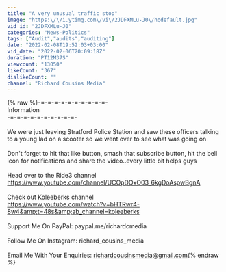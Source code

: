 ```yaml
---
title: "A very unusual traffic stop"
image: "https:\/\/i.ytimg.com\/vi\/2JDFXMLu-J0\/hqdefault.jpg"
vid_id: "2JDFXMLu-J0"
categories: "News-Politics"
tags: ["Audit","audits","auditing"]
date: "2022-02-08T19:52:03+03:00"
vid_date: "2022-02-06T20:09:18Z"
duration: "PT12M37S"
viewcount: "13050"
likeCount: "367"
dislikeCount: ""
channel: "Richard Cousins Media"
---
```

{% raw %}-=-=-=-=-=-=-=-=-=-=-<br />     Information<br />-=-=-=-=-=-=-=-=-=-=-<br /><br />We were just leaving Stratford Police Station and saw these officers talking to a young lad on a scooter so we went over to see what was going on<br /><br />Don't forget to hit that like button, smash that subscribe button, hit the bell icon for notifications and share the video..every little bit helps guys<br /><br />Head over to the Ride3 channel<br /><a rel="nofollow" target="blank" href="https://www.youtube.com/channel/UCOpDOxO03_6kgDoAspwBgnA">https://www.youtube.com/channel/UCOpDOxO03_6kgDoAspwBgnA</a><br /><br />Check out Koleeberks channel<br /><a rel="nofollow" target="blank" href="https://www.youtube.com/watch?v=bHTRwr4-8w4&amp;t=48s&amp;ab_channel=koleeberks">https://www.youtube.com/watch?v=bHTRwr4-8w4&amp;t=48s&amp;ab_channel=koleeberks</a><br /><br />Support Me On PayPal: paypal.me/richardcmedia<br /><br />Follow Me On Instagram: richard_cousins_media<br /><br />Email Me With Your Enquiries: richardcousinsmedia@gmail.com{% endraw %}
